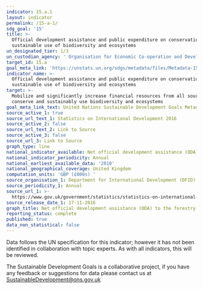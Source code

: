 ```yaml
---
indicator: 15.a.1
layout: indicator
permalink: /15-a-1/
sdg_goal: '15'
title: >-
  Official development assistance and public expenditure on conservation and
  sustainable use of biodiversity and ecosystems
un_designated_tier: 1/3
un_custodian_agency: ' Organisation for Economic Co-operation and Development (OECD), United Nations Environment Programme (UNEP) and World Bank'
target_id: 15.a
goal_meta_link: 'https://unstats.un.org/sdgs/metadata/files/Metadata-15-0A-01.pdf'
indicator_name: >-
  Official development assistance and public expenditure on conservation and
  sustainable use of biodiversity and ecosystems
target: >-
  Mobilize and significantly increase financial resources from all sources to
  conserve and sustainably use biodiversity and ecosystems
goal_meta_link_text: United Nations Sustainable Development Goals Metadata (pdf 206kB)
source_active_1: true
source_url_text_1: Statistics on International Development 2016
source_active_2: false
source_url_text_2: Link to Source
source_active_3: false
source_url_3: Link to Source
graph_type: line
national_indicator_available: Net official development assistance (ODA) to the forestry sector
national_indicator_periodicity: Annual
national_earliest_available_data: '2010'
national_geographical_coverage: United Kingdom
computation_units: 'GBP (£000s) '
source_organisation_1: Department for International Development (DFID)
source_periodicity_1: Annual
source_url_1: >-
  https://www.gov.uk/government/statistics/statistics-on-international-development-2016
source_release_date_1: 17-11-2016
graph_title: Net official development assistance (ODA) to the forestry sector
reporting_status: complete
published: true
data_non_statistical: false
---
```

Data follows the UN specification for this indicator; however it has not been identified in collaboration with topic experts. As with all indicators, this will be reviewed.

The Sustainable Development Goals is a collaborative project, if you have any feedback or suggestions for data please contact us at <SustainableDevelopment@ons.gov.uk>  
